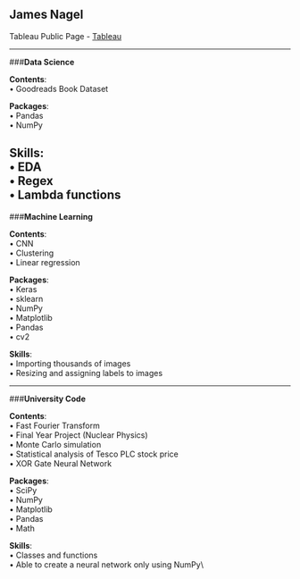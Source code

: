 James Nagel
------------------------------------------
Tableau Public Page - [Tableau](https://public.tableau.com/app/profile/james.nagel)

-----------------------------------------
###**Data Science**

**Contents**: \
• Goodreads Book Dataset

**Packages**: \
• Pandas \
• NumPy

**Skills**: \
• EDA \
• Regex \
• Lambda functions
---------------------------------------
###**Machine Learning** 

**Contents**: \
• CNN\
• Clustering\
• Linear regression

**Packages**: \
• Keras \
• sklearn \
• NumPy \
• Matplotlib \
• Pandas \
• cv2 

**Skills**:\
• Importing thousands of images \
• Resizing and assigning labels to images

-----------------------------------------
###**University Code**

**Contents**: \
• Fast Fourier Transform \
• Final Year Project (Nuclear Physics) \
• Monte Carlo simulation \
• Statistical analysis of Tesco PLC stock price \
• XOR Gate Neural Network

**Packages**: \
• SciPy \
• NumPy \
• Matplotlib \
• Pandas \
• Math

**Skills**: \
• Classes and functions \
• Able to create a neural network only using NumPy\

